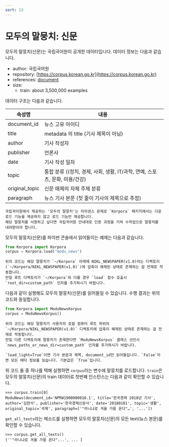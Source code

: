```yaml
---
sort: 13
---
```


# 모두의 말뭉치: 신문

모두의 말뭉치(신문)는 국립국어원이 공개한 데이터입니다.
데이터 정보는 다음과 같습니다.

- author: 국립국어원
- repository: [https://corpus.korean.go.kr](https://corpus.korean.go.kr)
- references: [document](https://rlkujwkk7.toastcdn.net/NIKL_NEWSPAPER(v1.0).pdf)
- size:
  - train: about 3,500,000 examples

데이터 구조는 다음과 같습니다.

| 속성명 | 내용 |
| --- | --- |
| document_id | 뉴스 고유 아이디 |
| title | metadata 의 title (기사 제목이 아님) |
| author | 기사 작성자 |
| publisher | 언론사 |
| date | 기사 작성 일자 |
| topic | 통합 분류 ((정치, 경제, 사회, 생활, IT/과학, 연예, 스포츠, 문화, 미용/건강) |
| original_topic | 신문 매체의 자체 주제 분류 |
| paragraph | 뉴스 기사 본문 (첫 줄이 기사의 제목으로 추정) |

```warning
국립국어원에서 제공하는 '모두의 말뭉치'는 라이센스 문제로 `Korpora` 패키지에서는 다운로드 기능을 제공하지 않고 로드 기능만 제공합니다. 
해당 말뭉치를 사용하고 싶다면 국립국어원 안내대로 인증 과정을 거쳐 수작업으로 말뭉치를 내려받아야 합니다. 
```

모두의 말뭉치(신문)를 파이썬 콘솔에서 읽어들이는 예제는 다음과 같습니다.

```python
from Korpora import Korpora
corpus = Korpora.load("modu_news")
```

```warning
위의 코드는 해당 말뭉치가 `~/Korpora` 아래에 NIKL_NEWSPAPER(v1.0)라는 디렉토리(`~/Korpora/NIKL_NEWSPAPER(v1.0)`)에 압축이 해제된 상태로 존재하는 걸 전제로 작동합니다.
만일 루트 다렉토리가 `~/Korpora`와 다를 경우 `load` 함수 호출시 `root_dir=custom_path` 인자를 추가하시기 바랍니다.
```

다음과 같이 실행해도 모두의 말뭉치(신문)를 읽어들일 수 있습니다.
수행 결과는 위의 코드와 동일합니다.

```python
from Korpora import ModuNewsKorpus
corpus = ModuNewsKorpus()
```

```warning
위의 코드는 해당 말뭉치가 사용자의 로컬 컴퓨터 루트 하위의 `~/Korpora/NIKL_NEWSPAPER(v1.0)` 디렉토리에 압축이 해제된 상태로 존재하는 걸 전제로 작동합니다. 
만일 다른 디렉토리에 말뭉치가 존재한다면 `ModuNewsKorpus` 클래스 선언시 `news_paths_or_news_dir=custom_path` 인자를 추가하시기 바랍니다.
```

```tip
`load_light=True`이면 기사 본문과 제목, document_id만 읽어들입니다. `False`라면 모든 메타 정보를 읽습니다. 기본값은 `True`입니다.
```

위 코드 둘 중 하나를 택해 실행하면 `corpus`라는 변수에 말뭉치를 로드합니다.
`train`은 모두의 말뭉치(신문)의 train 데이터로 첫번째 인스턴스는 다음과 같이 확인할 수 있습니다.

```
>>> corpus.train[0]
ModuNews(document_id='NPRW1900000010.1', title='한국경제 2018년 기사', author='김현석', publisher='한국경제신문사', date='20180101', topic='생활', original_topic='국제', paragraph=['"라니냐로 겨울 가뭄 온다"…', '...'])
```

`get_all_texts`라는 메소드를 실행하면 모두의 말뭉치(신문)의 모든 text(뉴스 본문)를 확인할 수 있습니다.

```
>>> corpus.get_all_texts()
[''"라니냐로 겨울 가뭄 온다"...', ... ]
```
